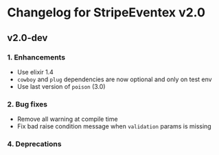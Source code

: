 # Changelog for StripeEventex v2.0

## v2.0-dev

### 1. Enhancements
- Use elixir 1.4
- `cowboy` and `plug` dependencies are now optional and only on test env
- Use last version of `poison` (3.0)

### 2. Bug fixes
- Remove all warning at compile time
- Fix bad raise condition message when `validation` params is missing

### 4. Deprecations

